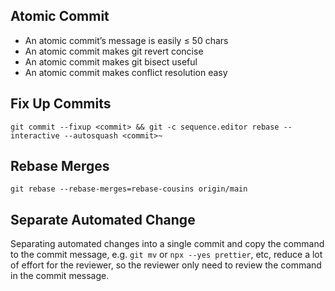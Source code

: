 ## Atomic Commit

- An atomic commit’s message is easily ≤ 50 chars
- An atomic commit makes git revert concise
- An atomic commit makes git bisect useful
- An atomic commit makes conflict resolution easy

## Fix Up Commits

`git commit --fixup <commit> && git -c sequence.editor rebase --interactive --autosquash <commit>~`

## Rebase Merges

`git rebase --rebase-merges=rebase-cousins origin/main`

## Separate Automated Change

Separating automated changes into a single commit and copy the command to the
commit message, e.g. `git mv` or `npx --yes prettier`, etc, reduce a lot of
effort for the reviewer, so the reviewer only need to review the command
in the commit message.
